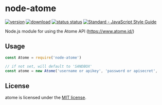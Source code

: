# node-atome

[![version](https://img.shields.io/npm/v/node-atome.svg)](https://www.npmjs.com/package/node-atome) [![download](https://img.shields.io/npm/dm/node-atome.svg)](https://www.npmjs.com/package/node-atome)
[![status status](https://travis-ci.com/egg-/node-atome.svg?branch=main)](https://travis-ci.com/egg-/node-atome)
[![Standard - JavaScript Style Guide](https://img.shields.io/badge/code%20style-standard-brightgreen.svg)](http://standardjs.com/)

Node.js module for using the Atome API (https://www.atome.id/)

## Usage

```javascript
const Atome = require('node-atome')

// if not set, will default to 'SANDBOX'
const atome = new Atome('username or apikey', 'password or apisecret', 'PRODUCTION')
```

## License

atome is licensed under the [MIT license](https://github.com/egg-/node-atome/blob/main/LICENSE).